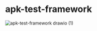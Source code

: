 # apk-test-framework

![apk-test-framework drawio (1)](https://user-images.githubusercontent.com/36144069/194471839-f8048ee8-eb79-4c1c-a2ea-2df7199f4039.png)
